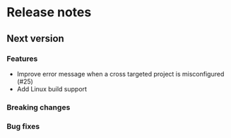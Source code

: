 # Release notes

## Next version

### Features
- Improve error message when a cross targeted project is misconfigured (#25)
- Add Linux build support

### Breaking changes

### Bug fixes
